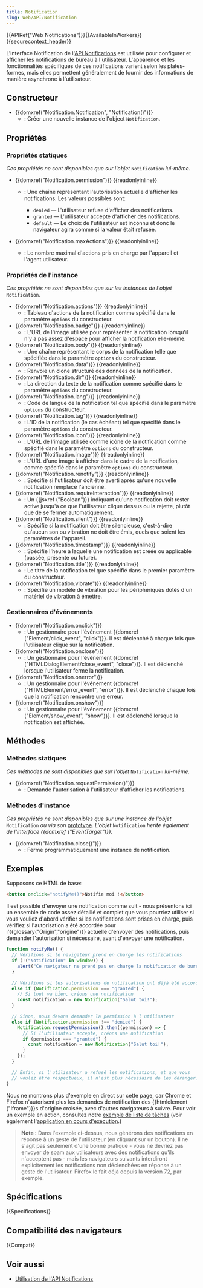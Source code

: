 ```yaml
---
title: Notification
slug: Web/API/Notification
---
```


{{APIRef("Web Notifications")}}{{AvailableInWorkers}}{{securecontext_header}}

L'interface Notification de l'[API Notifications](/fr/docs/Web/API/Notifications_API) est utilisée pour configurer et afficher les notifications de bureau à l'utilisateur. L'apparence et les fonctionnalités spécifiques de ces notifications varient selon les plates-formes, mais elles permettent généralement de fournir des informations de manière asynchrone à l'utilisateur.

## Constructeur

- {{domxref("Notification.Notification", "Notification()")}}
  - : Créer une nouvelle instance de l'object `Notification`.

## Propriétés

### Propriétés statiques

_Ces propriétés ne sont disponibles que sur l'objet_ `Notification` _lui-même._

- {{domxref("Notification.permission")}} {{readonlyinline}}

  - : Une chaîne représentant l'autorisation actuelle d'afficher les notifications. Les valeurs possibles sont:

    - `denied` — L'utilisateur refuse d'afficher des notifications.
    - `granted` — L'utilisateur accepte d'afficher des notifications.
    - `default` — Le choix de l'utilisateur est inconnu et donc le navigateur agira comme si la valeur était refusée.

- {{domxref("Notification.maxActions")}} {{readonlyinline}}
  - : Le nombre maximal d'actions pris en charge par l'appareil et l'agent utilisateur.

### Propriétés de l'instance

_Ces propriétés ne sont disponibles que sur les instances de l'objet_ `Notification`_._

- {{domxref("Notification.actions")}} {{readonlyinline}}
  - : Tableau d'actions de la notification comme spécifié dans le paramètre `options` du constructeur.
- {{domxref("Notification.badge")}} {{readonlyinline}}
  - : L'URL de l'image utilisée pour représenter la notification lorsqu'il n'y a pas assez d'espace pour afficher la notification elle-même.
- {{domxref("Notification.body")}} {{readonlyinline}}
  - : Une chaîne représentant le corps de la notification telle que spécifiée dans le paramètre `options` du constructeur.
- {{domxref("Notification.data")}} {{readonlyinline}}
  - : Renvoie un clone structuré des données de la notification.
- {{domxref("Notification.dir")}} {{readonlyinline}}
  - : La direction du texte de la notification comme spécifié dans le paramètre `options` du constructeur.
- {{domxref("Notification.lang")}} {{readonlyinline}}
  - : Code de langue de la notification tel que spécifié dans le paramètre `options` du constructeur.
- {{domxref("Notification.tag")}} {{readonlyinline}}
  - : L'ID de la notification (le cas échéant) tel que spécifié dans le paramètre `options` du constructeur.
- {{domxref("Notification.icon")}} {{readonlyinline}}
  - : L'URL de l'image utilisée comme icône de la notification comme spécifié dans le paramètre `options` du constructeur.
- {{domxref("Notification.image")}} {{readonlyinline}}
  - : L'URL d'une image à afficher dans le cadre de la notification, comme spécifié dans le paramètre `options` du constructeur.
- {{domxref("Notification.renotify")}} {{readonlyinline}}
  - : Spécifie si l'utilisateur doit être averti après qu'une nouvelle notification remplace l'ancienne.
- {{domxref("Notification.requireInteraction")}} {{readonlyinline}}
  - : Un {{jsxref ("Boolean")}} indiquant qu'une notification doit rester active jusqu'à ce que l'utilisateur clique dessus ou la rejette, plutôt que de se fermer automatiquement.
- {{domxref("Notification.silent")}} {{readonlyinline}}
  - : Spécifie si la notification doit être silencieuse, c'est-à-dire qu'aucun son ou vibration ne doit être émis, quels que soient les paramètres de l'appareil.
- {{domxref("Notification.timestamp")}} {{readonlyinline}}
  - : Spécifie l'heure à laquelle une notification est créée ou applicable (passée, présente ou future).
- {{domxref("Notification.title")}} {{readonlyinline}}
  - : Le titre de la notification tel que spécifié dans le premier paramètre du constructeur.
- {{domxref("Notification.vibrate")}} {{readonlyinline}}
  - : Spécifie un modèle de vibration pour les périphériques dotés d'un matériel de vibration à émettre.

### Gestionnaires d'événements

- {{domxref("Notification.onclick")}}
  - : Un gestionnaire pour l'événement {{domxref ("Element/click_event", "click")}}. Il est déclenché à chaque fois que l'utilisateur clique sur la notification.
- {{domxref("Notification.onclose")}}
  - : Un gestionnaire pour l'événement {{domxref ("HTMLDialogElement/close_event", "close")}}. Il est déclenché lorsque l'utilisateur ferme la notification.
- {{domxref("Notification.onerror")}}
  - : Un gestionnaire pour l'événement {{domxref ("HTMLElement/error_event", "error")}}. Il est déclenché chaque fois que la notification rencontre une erreur.
- {{domxref("Notification.onshow")}}
  - : Un gestionnaire pour l'événement {{domxref ("Element/show_event", "show")}}. Il est déclenché lorsque la notification est affichée.

## Méthodes

### Méthodes statiques

_Ces méthodes ne sont disponibles que sur l'objet_ `Notification` _lui-même._

- {{domxref("Notification.requestPermission()")}}
  - : Demande l'autorisation à l'utilisateur d'afficher les notifications.

### Méthodes d'instance

_Ces propriétés ne sont disponibles que sur une instance de l'objet_ `Notification` _ou via son_ [prototype](/fr/docs/Web/JavaScript/Guide/Inheritance_and_the_prototype_chain)_. L'objet_ `Notification` _hérite également de l'interface {{domxref ("EventTarget")}}._

- {{domxref("Notification.close()")}}
  - : Ferme programmatiquement une instance de notification.

## Exemples

Supposons ce HTML de base:

```html
<button onclick="notifyMe()">Notifie moi !</button>
```

Il est possible d'envoyer une notification comme suit - nous présentons ici un ensemble de code assez détaillé et complet que vous pourriez utiliser si vous vouliez d'abord vérifier si les notifications sont prises en charge, puis vérifiez si l'autorisation a été accordée pour l'{{glossary("Origin","origine")}} actuelle d'envoyer des notifications, puis demander l'autorisation si nécessaire, avant d'envoyer une notification.

```js
function notifyMe() {
  // Vérifions si le navigateur prend en charge les notifications
  if (!("Notification" in window)) {
    alert("Ce navigateur ne prend pas en charge la notification de bureau");
  }

  // Vérifions si les autorisations de notification ont déjà été accordées
  else if (Notification.permission === "granted") {
    // Si tout va bien, créons une notification
    const notification = new Notification("Salut toi!");
  }

  // Sinon, nous devons demander la permission à l'utilisateur
  else if (Notification.permission !== "denied") {
    Notification.requestPermission().then((permission) => {
      // Si l'utilisateur accepte, créons une notification
      if (permission === "granted") {
        const notification = new Notification("Salut toi!");
      }
    });
  }

  // Enfin, si l'utilisateur a refusé les notifications, et que vous
  // voulez être respectueux, il n'est plus nécessaire de les déranger.
}
```

Nous ne montrons plus d'exemple en direct sur cette page, car Chrome et Firefox n'autorisent plus les demandes de notification des {{htmlelement ("iframe")}}s d'origine croisée, avec d'autres navigateurs à suivre. Pour voir un exemple en action, consultez notre [exemple de liste de tâches](https://github.com/mdn/dom-examples/tree/main/to-do-notifications) (voir également l'[application en cours d'exécution](https://mdn.github.io/dom-examples/to-do-notifications/).)

> **Note :** Dans l'exemple ci-dessus, nous générons des notifications en réponse à un geste de l'utilisateur (en cliquant sur un bouton). Il ne s'agit pas seulement d'une bonne pratique - vous ne devriez pas envoyer de spam aux utilisateurs avec des notifications qu'ils n'acceptent pas - mais les navigateurs suivants interdiront explicitement les notifications non déclenchées en réponse à un geste de l'utilisateur. Firefox le fait déjà depuis la version 72, par exemple.

## Spécifications

{{Specifications}}

## Compatibilité des navigateurs

{{Compat}}

## Voir aussi

- [Utilisation de l'API Notifications](/fr/docs/Web/API/Notifications_API/Using_the_Notifications_API)
